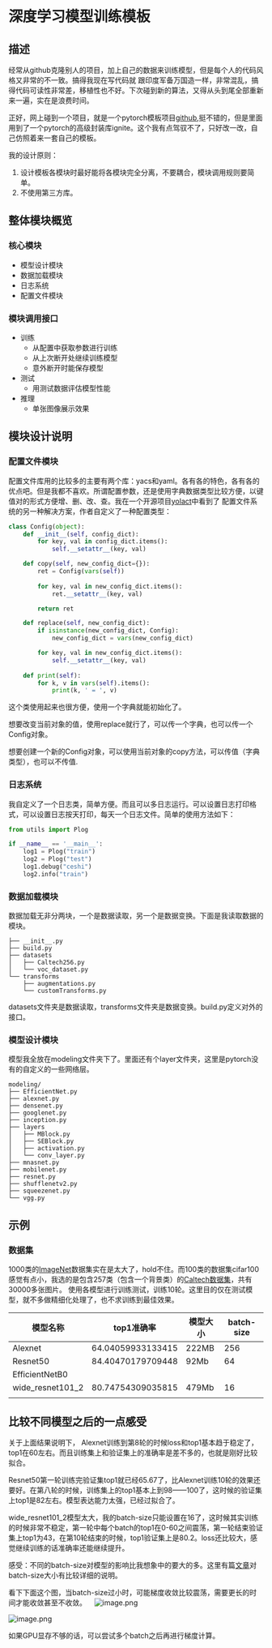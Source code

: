 # 深度学习模型训练模板

## 描述
经常从github克隆别人的项目，加上自己的数据来训练模型，但是每个人的代码风格又非常的不一致。搞得我现在写代码就
跟印度军备万国造一样，非常混乱，搞得代码可读性非常差，移植性也不好。下次碰到新的算法，又得从头到尾全部重新来一遍，实在是浪费时间。

正好，网上碰到一个项目，就是一个pytorch模板项目[github](https://github.com/L1aoXingyu/Deep-Learning-Project-Template),挺不错的，但是里面用到了一个pytorch的高级封装库ignite。这个我有点驾驭不了，只好改一改，自己仿照着来一套自己的模板。

我的设计原则：

1. 设计模板各模块时最好能将各模块完全分离，不要耦合，模块调用规则要简单。
2. 不使用第三方库。


## 整体模块概览
### 核心模块

- 模型设计模块
- 数据加载模块
- 日志系统
- 配置文件模块

### 模块调用接口

- 训练
  - 从配置中获取参数进行训练
  - 从上次断开处继续训练模型
  - 意外断开时能保存模型
- 测试
  - 用测试数据评估模型性能
- 推理
  - 单张图像展示效果


## 模块设计说明

### 配置文件模块
配置文件库用的比较多的主要有两个库：yacs和yaml。各有各的特色，各有各的优点吧。但是我都不喜欢。所谓配置参数，还是使用字典数据类型比较方便，以键值对的形式方便增、删、改、查。我在一个开源项目[yolact](https://github.com/dbolya/yolact)中看到了 配置文件系统的另一种解决方案，作者自定义了一种配置类型：

```python
class Config(object):
    def __init__(self, config_dict):
        for key, val in config_dict.items():
            self.__setattr__(key, val)

    def copy(self, new_config_dict={}):
        ret = Config(vars(self))
        
        for key, val in new_config_dict.items():
            ret.__setattr__(key, val)

        return ret

    def replace(self, new_config_dict):
        if isinstance(new_config_dict, Config):
            new_config_dict = vars(new_config_dict)

        for key, val in new_config_dict.items():
            self.__setattr__(key, val)
    
    def print(self):
        for k, v in vars(self).items():
            print(k, ' = ', v)
```

这个类使用起来也很方便，使用一个字典就能初始化了。

想要改变当前对象的值，使用replace就行了，可以传一个字典，也可以传一个Config对象。

想要创建一个新的Config对象，可以使用当前对象的copy方法，可以传值（字典类型），也可以不传值.

### 日志系统

我自定义了一个日志类，简单方便。而且可以多日志运行。可以设置日志打印格式，可以设置日志按天打印，每天一个日志文件。简单的使用方法如下：

```python
from utils import Plog

if __name__ == '__main__':
    log1 = Plog("train")
    log2 = Plog("test")
    log1.debug("ceshi")
    log2.info("train")
```

### 数据加载模块
数据加载无非分两块，一个是数据读取，另一个是数据变换。下面是我读取数据的模块。

```shell
├── __init__.py
├── build.py
├── datasets
│   ├── Caltech256.py
│   └── voc_dataset.py
└── transforms
    ├── augmentations.py
    └── customTransforms.py
```

datasets文件夹是数据读取，transforms文件夹是数据变换。build.py定义对外的接口。

### 模型设计模块

模型我全放在modeling文件夹下了。里面还有个layer文件夹，这里是pytorch没有的自定义的一些网络层。

```shell
modeling/
├── EfficientNet.py
├── alexnet.py
├── densenet.py
├── googlenet.py
├── inception.py
├── layers
│   ├── MBlock.py
│   ├── SEBlock.py
│   ├── activation.py
│   └── conv_layer.py
├── mnasnet.py
├── mobilenet.py
├── resnet.py
├── shufflenetv2.py
├── squeezenet.py
└── vgg.py
```


## 示例
### 数据集
1000类的[ImageNet](https://www.zhihu.com/question/273633408/answer/369134332)数据集实在是太大了，hold不住。而100类的数据集cifar100感觉有点小，我选的是包含257类（包含一个背景类）的[Caltech数据集](https://github.com/whuhit/caltech-256)，共有30000多张图片。
使用各模型进行训练测试，训练10轮。这里目的仅在测试模型，就不多做精细化处理了，也不求训练到最佳效果。

| 模型名称 | top1准确率 | 模型大小 | batch-size |
| --- | --- | --- | --- |
| Alexnet | 64.04059933133415 | 222MB | 256 |
| Resnet50 | 84.40470179709448 | 92Mb | 64 |
| EfficientNetB0 |  |  |  |
| wide_resnet101_2 | 80.74754309035815 | 479Mb | 16 |
|  |  |  |  |



## 比较不同模型之后的一点感受

关于上面结果说明下，
Alexnet训练到第8轮的时候loss和top1基本趋于稳定了，top1在60左右。而且训练集上和验证集上的准确率是差不多的，也就是刚好比较拟合。

Resnet50第一轮训练完验证集top1就已经65.67了，比Alexnet训练10轮的效果还要好。在第八轮的时候，训练集上的top1基本上到98——100了，这时候的验证集上top1是82左右。模型表达能力太强，已经过拟合了。

wide\_resnet101\_2模型太大，我的batch-size只能设置在16了，这时候其实训练的时候非常不稳定，第一轮中每个batch的top1在0-60之间震荡，第一轮结束验证集上top1为43，在第10轮结束的时候，top1验证集上是80.2。loss还比较大，感觉继续训练的话准确率还能继续提升。

感受：不同的batch-size对模型的影响比我想象中的要大的多。这里有篇[文章](https://www.zhihu.com/question/32673260/answer/71137399)对batch-size大小有比较详细的说明。

看下下面这个图，当batch-size过小时，可能梯度收敛比较震荡，需要更长的时间才能收敛甚至不收敛。
   ![image.png](https://cdn.nlark.com/yuque/0/2019/png/655017/1577428589956-6b3d7ee1-7824-43c0-b4da-dfe3178adaa7.png#align=left&display=inline&height=251&name=image.png&originHeight=501&originWidth=720&size=388136&status=done&style=none&width=360)

![image.png](https://cdn.nlark.com/yuque/0/2019/png/655017/1577428565309-fec68085-b3de-4930-bce6-02e67f899980.png#align=left&display=inline&height=166&name=image.png&originHeight=332&originWidth=1382&size=67152&status=done&style=none&width=691)


如果GPU显存不够的话，可以尝试多个batch之后再进行梯度计算。

